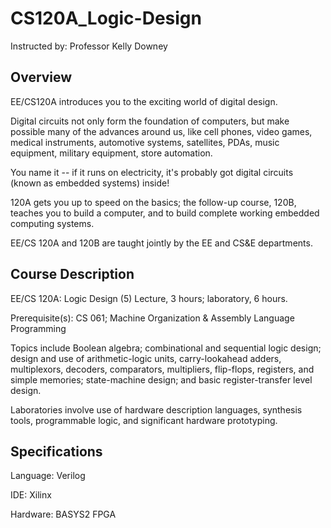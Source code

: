 # CS120A_Logic-Design
Instructed by: Professor Kelly Downey

## Overview
EE/CS120A introduces you to the exciting world of digital design.

Digital circuits not only form the foundation of computers, but make possible many of the advances around us, like cell phones, video games, medical instruments, automotive systems, satellites, PDAs, music equipment, military equipment, store automation.

You name it -- if it runs on electricity, it's probably got digital circuits (known as embedded systems) inside!

120A gets you up to speed on the basics; the follow-up course, 120B, teaches you to build a computer, and to build complete working embedded computing systems.

EE/CS 120A and 120B are taught jointly by the EE and CS&E departments. 

## Course Description
EE/CS 120A: Logic Design (5) Lecture, 3 hours; laboratory, 6 hours.

Prerequisite(s): CS 061; Machine Organization & Assembly Language Programming

Topics include Boolean algebra; combinational and sequential logic design; design and use of arithmetic-logic units, carry-lookahead adders, multiplexors, decoders, comparators, multipliers, flip-flops, registers, and simple memories; state-machine design; and basic register-transfer level design.

Laboratories involve use of hardware description languages, synthesis tools, programmable logic, and significant hardware prototyping.

## Specifications
Language: Verilog

IDE: Xilinx

Hardware: BASYS2 FPGA
